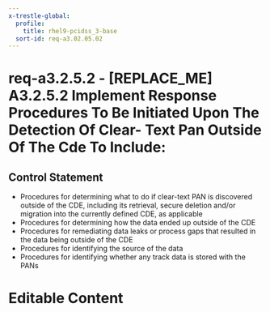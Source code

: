 ```yaml
---
x-trestle-global:
  profile:
    title: rhel9-pcidss_3-base
  sort-id: req-a3.02.05.02
---
```


# req-a3.2.5.2 - \[REPLACE_ME\] A3.2.5.2 Implement Response Procedures To Be Initiated Upon The Detection Of Clear- Text Pan Outside Of The Cde To Include:

## Control Statement

* Procedures for determining what to do if clear-text PAN is
discovered outside of the CDE, including its retrieval, secure deletion and/or
migration into the currently defined CDE, as applicable
* Procedures for determining how the data ended up outside of the CDE
* Procedures for remediating data leaks or process gaps that resulted in the data
being outside of the CDE
* Procedures for identifying the source of the data
* Procedures for identifying whether any track data is stored with the PANs

# Editable Content

<!-- Make additions and edits below -->
<!-- The above represents the contents of the control as received by the profile, prior to additions. -->
<!-- If the profile makes additions to the control, they will appear below. -->
<!-- The above markdown may not be edited but you may edit the content below, and/or introduce new additions to be made by the profile. -->
<!-- If there is a yaml header at the top, parameter values may be edited. Use --set-parameters to incorporate the changes during assembly. -->
<!-- The content here will then replace what is in the profile for this control, after running profile-assemble. -->
<!-- The current profile has no added parts for this control, but you may add new ones here. -->
<!-- Each addition must have a heading either of the form ## Control my_addition_name -->
<!-- or ## Part a. (where the a. refers to one of the control statement labels.) -->
<!-- "## Control" parts are new parts added after the statement part. -->
<!-- "## Part" parts are new parts added into the top-level statement part with that label. -->
<!-- Subparts may be added with nested hash levels of the form ### My Subpart Name -->
<!-- underneath the parent ## Control or ## Part being added -->
<!-- See https://oscal-compass.github.io/compliance-trestle/tutorials/ssp_profile_catalog_authoring/ssp_profile_catalog_authoring for guidance. -->
